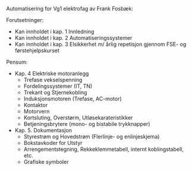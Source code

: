 Automatisering for Vg1 elektrofag av Frank Fosbæk: 

Forutsetninger:
* Kan innholdet i kap. 1 Innledning
* Kan innholdet i kap. 2 Automatiseringssystemer
* Kan innholdet i kap. 3 Elsikkerhet m/ årlig repetisjon gjennom FSE- og førstehjelpskurset

Pensum:
* Kap. 4 Elektriske motoranlegg
  * Trefase vekselspenning
  * Fordelingssystemer (IT, TN)
  * Trekant og Stjernekobling
  * Induksjonsmotoren (Trefase, AC-motor)
  * Kontaktor
  * Motorvern
  * Kortsluting, Overstørm, Utløsekarateristikker
  * Betjeningsbrytere (mono- og bistabile trykknapper)
* Kap. 5. Dokumentasjon
  * Styrestrøm og Hovedstrøm (Flerlinje- og enlinjeskjema)
  * Bokstavkoder for Utstyr
  * Arrengementstegning, Rekkeklemmetabell, internt koblingstabell, etc.
  * Grafiske symboler
